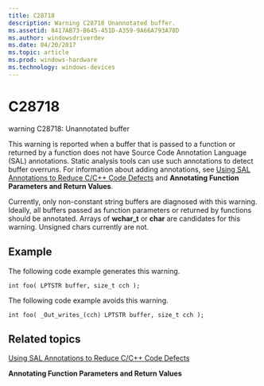 ```yaml
---
title: C28718
description: Warning C28718 Unannotated buffer.
ms.assetid: 8417AB73-B645-451D-A359-9A66A793A78D
ms.author: windowsdriverdev
ms.date: 04/20/2017
ms.topic: article
ms.prod: windows-hardware
ms.technology: windows-devices
---
```


# C28718


warning C28718: Unannotated buffer

This warning is reported when a buffer that is passed to a function or returned by a function does not have Source Code Annotation Language (SAL) annotations. Static analysis tools can use such annotations to detect buffer overruns. For information about adding annotations, see [Using SAL Annotations to Reduce C/C++ Code Defects](http://go.microsoft.com/fwlink/p/?linkid=247283) and **Annotating Function Parameters and Return Values**.

Currently, only non-constant string buffers are diagnosed with this warning. Ideally, all buffers passed as function parameters or returned by functions should be annotated. Arrays of **wchar\_t** or **char** are candidates for this warning. Unsigned chars currently are not.

## <span id="Example"></span><span id="example"></span><span id="EXAMPLE"></span>Example


The following code example generates this warning.

```
int foo( LPTSTR buffer, size_t cch );  
```

The following code example avoids this warning.

```
int foo( _Out_writes_(cch) LPTSTR buffer, size_t cch );
```

## <span id="related_topics"></span>Related topics


[Using SAL Annotations to Reduce C/C++ Code Defects](http://go.microsoft.com/fwlink/p/?linkid=247283)

**Annotating Function Parameters and Return Values**
 

 






